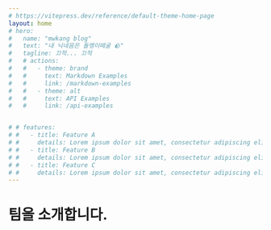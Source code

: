 ```yaml
---
# https://vitepress.dev/reference/default-theme-home-page
layout: home
# hero:
#   name: "mwkang blog"
#   text: "내 닉네음은 돌멩이떼굴 🪨"
#   tagline: 끄적... 끄적
#   # actions:
#   #   - theme: brand
#   #     text: Markdown Examples
#   #     link: /markdown-examples
#   #   - theme: alt
#   #     text: API Examples
#   #     link: /api-examples


# # features:
# #   - title: Feature A
# #     details: Lorem ipsum dolor sit amet, consectetur adipiscing elit
# #   - title: Feature B
# #     details: Lorem ipsum dolor sit amet, consectetur adipiscing elit
# #   - title: Feature C
# #     details: Lorem ipsum dolor sit amet, consectetur adipiscing elit
---
```



<h1 class="mw_h1">팀을 소개합니다.</h1>
<VPTeamMembers size="small" :members />

<script setup>
import { VPTeamMembers } from 'vitepress/theme'

const members = [
  {
    avatar: '/images/team/user_01.png',
    name: '변민욱',
    title: 'Frontend Developer',
    desc: '돌멩이떼굴'
  },{
    avatar: '/public/images/team/user_02.png',
    name: '변지나',
    title: 'Product Designer',
    desc: '보키토리엄마'
  },{
    avatar: '/public/images/team/user_03.png',
    name: '변가희',
    title: 'Lead Frontend Developer',
    desc: '인생은가성비'
  },{
    avatar: '/public/images/team/user_04.png',
    name: '변희진',
    title: 'DevOps Engineer',
    desc: '회오리감자'
  },
]
</script>
